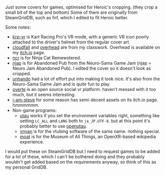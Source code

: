 Just some covers for games, optimised for Heroic's cropping. (they crop a small bit of the top and bottom)
Some of them are originally from SteamGridDB, such as fnf, which I edited to fit Heroic better.

Some notes:
- [krp-vr](krp-vr.png) is Kart Racing Pro's VR mode, with a generic VR icon poorly attached to the driver's helmet from the regular cover art.
- [cloudfall](cloudfall.png) and [overhead](overhead.png) are from my classwork. Overhead is available on my [itch.io](https://cubeegames.itch.io) page.
- [ncr](ncr.png) is for Ninja Cat Remewstered.
- [njap](njap.png) is for Abandoned Pub from the Neuro-Sama Game Jam (njap = Neuro Jam Abandoned Pub). I edited the cover so it doesn't look as cropped.
- [unhando](unhando.png) had a lot of effort put into making it look nice. it's also from the Neuro-Sama Game Jam and is quite fun to play.
- [overte](overte.png) is an open source social vr platform. haven't messed with it too much, but it seems interesting.
- [i-am-steve](i-am-steve.png) for some reason has semi-decent assets on its itch.io page. hmmmmmm.
- Non-game programs:
  - [utau](utau.png) works if you set the environment variables right, something like setting `LC_ALL` and `LANG` both to `ja_JP.UTF-8`. but at this point it's probably better to use [openutau](openutau.png).
  - [vnyan](vnyan.png) is for the vtubing software of the same name. nothing special.
  - [moat](moat.png) is for the Museum of All Things, an OpenXR-based wikipedia experience.

I would put these on SteamGridDB but I need to request games to be added for a lot of these, which I can't be bothered doing and they probably wouldn't get added based on the requirements anyway, so think of this as my personal GridDB.
